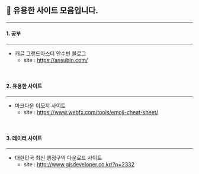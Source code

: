 ## 🎵 유용한 사이트 모음입니다.
---
#### 1. 공부
---
- 캐글 그랜드마스터 안수빈 블로그 <br/>
  + site : <https://ansubin.com/>
<br/>

#### 2. 유용한 사이트
---
- 마크다운 이모지 사이트
  + site : <https://www.webfx.com/tools/emoji-cheat-sheet/>
<br/>

#### 3. 데이터 사이트
---
- 대한민국 최신 행정구역 다운로드 사이트
  + site : <http://www.gisdeveloper.co.kr/?p=2332>
